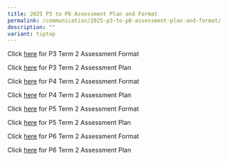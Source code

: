 ```yaml
---
title: 2025 P3 to P6 Assessment Plan and Format
permalink: /communication/2025-p3-to-p6-assessment-plan-and-format/
description: ""
variant: tiptap
---
```

<p>Click <a href="/files/Assessment Plan and Format/2025 Term 2/2025_Term_2_P3_Assessment_Format.pdf" rel="noopener nofollow" target="_blank">here</a> for
P3 Term 2 Assessment Format</p>
<p>Click <a href="/files/Assessment Plan and Format/2025 Term 2/2025_Term_2_P3_Assessment_Plan__002_.pdf" rel="noopener nofollow" target="_blank">here</a> for
P3 Term 2 Assessment Plan</p>
<p>Click <a href="/files/Assessment Plan and Format/2025 Term 2/2025_Term_2_P4_Assessment_Format__002_.pdf" rel="noopener nofollow" target="_blank">here</a>&nbsp;for
P4 Term 2 Assessment Format</p>
<p>Click <a href="/files/Assessment Plan and Format/2025 Term 2/2025_Term_2_P4_Assessment_Plan__002_.pdf" rel="noopener nofollow" target="_blank">here</a>&nbsp;for
P4 Term 2 Assessment Plan</p>
<p>Click&nbsp;<a href="/files/Assessment Plan and Format/2025 Term 2/2025_Term_2_P5_Assessment_Format__002_.pdf" rel="noopener nofollow" target="_blank">here</a> for
P5 Term 2 Assessment Format</p>
<p>Click <a href="/files/Assessment Plan and Format/2025 Term 2/2025_Term_2_P5_Assessment_Plan__002_.pdf" rel="noopener nofollow" target="_blank">here</a> for
P5 Term 2 Assessment Plan</p>
<p>Click <a href="/files/Assessment Plan and Format/2025 Term 2/2025_Term_2_P6_Assessment_Format__002_.pdf" rel="noopener nofollow" target="_blank">here</a>&nbsp;for
P6 Term 2 Assessment Format</p>
<p>Click <a href="/files/Assessment Plan and Format/2025 Term 2/2025_Term_2_P6_Assessment_Plan__002_.pdf" rel="noopener nofollow" target="_blank">here</a> for
P6 Term 2 Assessment Plan</p>